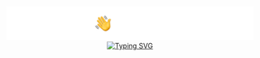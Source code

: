 <p align="center">
	<img src="https://github.com/Teheremiti/Teheremiti/blob/main/iamteheremiti.png">
  	<a href="https://git.io/typing-svg"><img src="https://readme-typing-svg.demolab.com?font=Dina&size=22&pause=1000&color=FFFFFF&center=true&vCenter=true&width=435&lines=Student;Coding+Enthusiast;Gymrat+%26+Adrenaline+Junk;1%25+Better+Everyday;Potato" alt="Typing SVG" /></a>
</p>

<!--
**Teheremiti/Teheremiti** is a ✨ _special_ ✨ repository because its `README.md` (this file) appears on your GitHub profile.

Here are some ideas to get you started:

- 🔭 I’m currently working on ...
- 🌱 I’m currently learning ...
- 👯 I’m looking to collaborate on ...
- 🤔 I’m looking for help with ...
- 💬 Ask me about ...
- 📫 How to reach me: ...
- 😄 Pronouns: ...
- ⚡ Fun fact: ...
-->
